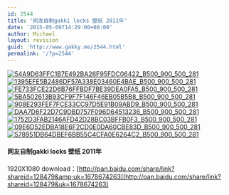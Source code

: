 ```yaml
---
id: 2544
title: '网友自制gakki locks 壁纸 2011年'
date: '2015-05-09T14:29:00+08:00'
author: Michael
layout: revision
guid: 'http://www.gakky.me/2544.html'
permalink: '/?p=2544'
---
```


[![54A9D63FFC1B7E492BA26F95FDC06422_B500_900_500_281](http://www.yui-aragaki.org/wp-content/uploads/img/54A9D63FFC1B7E492BA26F95FDC06422_B500_900_500_281.jpeg)](http://www.yui-aragaki.org/wp-content/uploads/img/54A9D63FFC1B7E492BA26F95FDC06422_B1280_1280_1280_720.jpeg) [![1395EFE5B2486DF57A338E03460E4BAE_B500_900_500_281](http://www.yui-aragaki.org/wp-content/uploads/img/1395EFE5B2486DF57A338E03460E4BAE_B500_900_500_281.jpeg)](http://www.yui-aragaki.org/wp-content/uploads/img/1395EFE5B2486DF57A338E03460E4BAE_B1280_1280_1280_720.jpeg) [![FE733FCE22D6B76FFBDF7BE39DEA0FA5_B500_900_500_281](http://www.yui-aragaki.org/wp-content/uploads/img/FE733FCE22D6B76FFBDF7BE39DEA0FA5_B500_900_500_281.jpeg)](http://www.yui-aragaki.org/wp-content/uploads/img/FE733FCE22D6B76FFBDF7BE39DEA0FA5_B1280_1280_1280_720.jpeg) [![5BA502613B93CF9F7F146F46EB05B5B8_B500_900_500_281](http://www.yui-aragaki.org/wp-content/uploads/img/5BA502613B93CF9F7F146F46EB05B5B8_B500_900_500_281.jpeg)](http://www.yui-aragaki.org/wp-content/uploads/img/5BA502613B93CF9F7F146F46EB05B5B8_B1280_1280_1280_720.jpeg) [![908E293FEF7FCE33CC97D5E91B09ABD9_B500_900_500_281](http://www.yui-aragaki.org/wp-content/uploads/img/908E293FEF7FCE33CC97D5E91B09ABD9_B500_900_500_281.jpeg)](http://www.yui-aragaki.org/wp-content/uploads/img/908E293FEF7FCE33CC97D5E91B09ABD9_B1280_1280_1280_720.jpeg) [![DAA7D6F22D7C9DBD757F096D64513236_B500_900_500_281](http://www.yui-aragaki.org/wp-content/uploads/img/DAA7D6F22D7C9DBD757F096D64513236_B500_900_500_281.jpeg)](http://www.yui-aragaki.org/wp-content/uploads/img/DAA7D6F22D7C9DBD757F096D64513236_B1280_1280_1280_720.jpeg) [![1752D3FAB2146AFD42D28BC03BFFB0F3_B500_900_500_281](http://www.yui-aragaki.org/wp-content/uploads/img/1752D3FAB2146AFD42D28BC03BFFB0F3_B500_900_500_281.jpeg)](http://www.yui-aragaki.org/wp-content/uploads/img/1752D3FAB2146AFD42D28BC03BFFB0F3_B1280_1280_1280_720.jpeg) [![09E6D52EDBA18E6F2CD0E0DA60CBE83D_B500_900_500_281](http://www.yui-aragaki.org/wp-content/uploads/img/09E6D52EDBA18E6F2CD0E0DA60CBE83D_B500_900_500_281.jpeg)](http://www.yui-aragaki.org/wp-content/uploads/img/09E6D52EDBA18E6F2CD0E0DA60CBE83D_B1280_1280_1280_720.jpeg) [![578951DB64DBEF6BB55C4CFA0E6264C2_B500_900_500_281](http://www.yui-aragaki.org/wp-content/uploads/img/578951DB64DBEF6BB55C4CFA0E6264C2_B500_900_500_281.jpeg)](http://www.yui-aragaki.org/wp-content/uploads/img/578951DB64DBEF6BB55C4CFA0E6264C2_B1280_1280_1280_720.jpeg)

#### 网友自制gakki locks 壁纸 2011年

1920X1080 download：[http://pan.baidu.com/share/link?shareid=128479&amp;uk=1678674263](http://pan.baidu.com/share/link?shareid=128479&uk=1678674263)